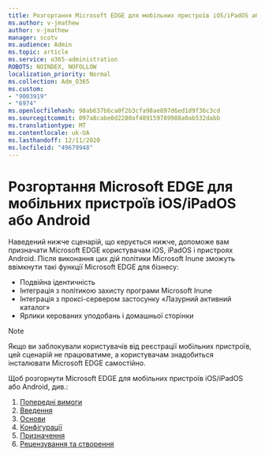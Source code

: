```yaml
---
title: Розгортання Microsoft EDGE для мобільних пристроїв iOS/iPadOS або Android
ms.author: v-jmathew
author: v-jmathew
manager: scotv
ms.audience: Admin
ms.topic: article
ms.service: o365-administration
ROBOTS: NOINDEX, NOFOLLOW
localization_priority: Normal
ms.collection: Adm_O365
ms.custom:
- "9003919"
- "6974"
ms.openlocfilehash: 98ab637b6ca0f2b3cfa98ae897d6ed1d9f36c3cd
ms.sourcegitcommit: 097a8cabe0d2280af489159789988a0ab532dabb
ms.translationtype: MT
ms.contentlocale: uk-UA
ms.lasthandoff: 12/11/2020
ms.locfileid: "49679948"
---
```

# <a name="deploy-microsoft-edge-for-mobile-for-iosipados-or-android"></a>Розгортання Microsoft EDGE для мобільних пристроїв iOS/iPadOS або Android

Наведений нижче сценарій, що керується нижче, допоможе вам призначати Microsoft EDGE користувачам iOS, iPadOS і пристроях Android. Після виконання цих дій політики Microsoft Inune зможуть ввімкнути такі функції Microsoft EDGE для бізнесу:

- Подвійна ідентичність
- Інтеграція з політикою захисту програми Microsoft Inune
- Інтеграція з проксі-сервером застосунку «Лазурний активний каталог»
- Ярлики керованих уподобань і домашньої сторінки

> [!NOTE]
> Якщо ви заблокували користувачів від реєстрації мобільних пристроїв, цей сценарій не працюватиме, а користувачам знадобиться інсталювати Microsoft EDGE самостійно.

Щоб розгорнути Microsoft EDGE для мобільних пристроїв iOS/iPadOS або Android, див.:

1. [Попередні вимоги](https://go.microsoft.com/fwlink/?linkid=2133027)
2. [Введення](https://go.microsoft.com/fwlink/?linkid=2133520)
3. [Основи](https://go.microsoft.com/fwlink/?linkid=2133421)
4. [Конфігурації](https://go.microsoft.com/fwlink/?linkid=2133521)
5. [Призначення](https://go.microsoft.com/fwlink/?linkid=2132869)
6. [Рецензування та створення](https://go.microsoft.com/fwlink/?linkid=2133522)
